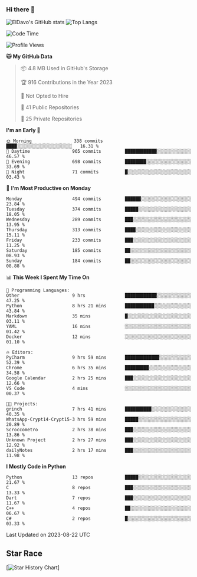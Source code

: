 ### Hi there 👋
![ElDavo's GitHub stats](https://github-readme-stats.vercel.app/api?username=ElDavoo&show_icons=true&theme=chartreuse-dark)
![Top Langs](https://github-readme-stats.vercel.app/api/top-langs/?username=ElDavoo&theme=chartreuse-dark&layout=compact)

<!--START_SECTION:waka-->
![Code Time](http://img.shields.io/badge/Code%20Time-175%20hrs%2052%20mins-blue)

![Profile Views](http://img.shields.io/badge/Profile%20Views-0-blue)

**🐱 My GitHub Data** 

> 📦 4.8 MB Used in GitHub's Storage 
 > 
> 🏆 916 Contributions in the Year 2023
 > 
> 🚫 Not Opted to Hire
 > 
> 📜 41 Public Repositories 
 > 
> 🔑 25 Private Repositories 
 > 
**I'm an Early 🐤** 

```text
🌞 Morning                338 commits         ████░░░░░░░░░░░░░░░░░░░░░   16.31 % 
🌆 Daytime                965 commits         ████████████░░░░░░░░░░░░░   46.57 % 
🌃 Evening                698 commits         ████████░░░░░░░░░░░░░░░░░   33.69 % 
🌙 Night                  71 commits          █░░░░░░░░░░░░░░░░░░░░░░░░   03.43 % 
```
📅 **I'm Most Productive on Monday** 

```text
Monday                   494 commits         ██████░░░░░░░░░░░░░░░░░░░   23.84 % 
Tuesday                  374 commits         █████░░░░░░░░░░░░░░░░░░░░   18.05 % 
Wednesday                289 commits         ███░░░░░░░░░░░░░░░░░░░░░░   13.95 % 
Thursday                 313 commits         ████░░░░░░░░░░░░░░░░░░░░░   15.11 % 
Friday                   233 commits         ███░░░░░░░░░░░░░░░░░░░░░░   11.25 % 
Saturday                 185 commits         ██░░░░░░░░░░░░░░░░░░░░░░░   08.93 % 
Sunday                   184 commits         ██░░░░░░░░░░░░░░░░░░░░░░░   08.88 % 
```


📊 **This Week I Spent My Time On** 

```text
💬 Programming Languages: 
Other                    9 hrs               ████████████░░░░░░░░░░░░░   47.25 % 
Python                   8 hrs 21 mins       ███████████░░░░░░░░░░░░░░   43.84 % 
Markdown                 35 mins             █░░░░░░░░░░░░░░░░░░░░░░░░   03.11 % 
YAML                     16 mins             ░░░░░░░░░░░░░░░░░░░░░░░░░   01.42 % 
Docker                   12 mins             ░░░░░░░░░░░░░░░░░░░░░░░░░   01.10 % 

🔥 Editors: 
PyCharm                  9 hrs 59 mins       █████████████░░░░░░░░░░░░   52.39 % 
Chrome                   6 hrs 35 mins       █████████░░░░░░░░░░░░░░░░   34.58 % 
Google Calendar          2 hrs 25 mins       ███░░░░░░░░░░░░░░░░░░░░░░   12.66 % 
VS Code                  4 mins              ░░░░░░░░░░░░░░░░░░░░░░░░░   00.37 % 

🐱‍💻 Projects: 
grinch                   7 hrs 41 mins       ██████████░░░░░░░░░░░░░░░   40.35 % 
WhatsApp-Crypt14-Crypt15-3 hrs 59 mins       █████░░░░░░░░░░░░░░░░░░░░   20.89 % 
Scroccometro             2 hrs 38 mins       ███░░░░░░░░░░░░░░░░░░░░░░   13.86 % 
Unknown Project          2 hrs 27 mins       ███░░░░░░░░░░░░░░░░░░░░░░   12.92 % 
dailyNotes               2 hrs 17 mins       ███░░░░░░░░░░░░░░░░░░░░░░   11.98 % 
```

**I Mostly Code in Python** 

```text
Python                   13 repos            █████░░░░░░░░░░░░░░░░░░░░   21.67 % 
C                        8 repos             ███░░░░░░░░░░░░░░░░░░░░░░   13.33 % 
Dart                     7 repos             ███░░░░░░░░░░░░░░░░░░░░░░   11.67 % 
C++                      4 repos             ██░░░░░░░░░░░░░░░░░░░░░░░   06.67 % 
C#                       2 repos             █░░░░░░░░░░░░░░░░░░░░░░░░   03.33 % 
```




 Last Updated on 2023-08-22 UTC
<!--END_SECTION:waka-->

## Star Race

[![Star History Chart](https://api.star-history.com/svg?repos=ElDavoo/WhatsApp-Crypt14-Crypt15-Decrypter,ElDavoo/TuringOS,EliteAndroidApps/WhatsApp-Crypt12-Decrypter,KnugiHK/Whatsapp-Chat-Exporter&type=Date)]
